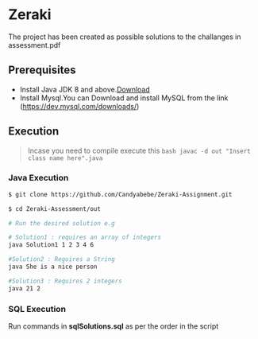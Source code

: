 
# Zeraki
The project has been created as possible solutions to the challanges in assessment.pdf

## Prerequisites
* Install Java JDK 8 and above.[Download](https://www.oracle.com/java/technologies/javase/javase-jdk8-downloads.html)
* Install Mysql.You can Download and install MySQL from the link (https://dev.mysql.com/downloads/)

## Execution
> Incase you need to compile execute this ```bash javac -d out "Insert class name here".java```

### Java Execution
```bash
$ git clone https://github.com/Candyabebe/Zeraki-Assignment.git

$ cd Zeraki-Assessment/out

# Run the desired solution e.g

# Solution1 : requires an array of integers
java Solution1 1 2 3 4 6

#Solution2 : Reguires a String
java She is a nice person

#Solution3 : Requires 2 integers
java 21 2

```
### SQL Execution
Run commands in **sqlSolutions.sql** as per the order in the script


